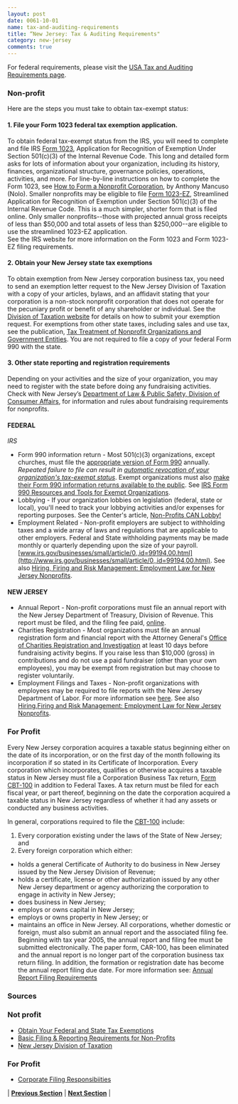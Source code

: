 ```yaml
---
layout: post
date: 0061-10-01
name: tax-and-auditing-requirements
title: “New Jersey: Tax & Auditing Requirements"
category: new-jersey
comments: true
---
```


For federal requirements, please visit the [USA Tax and Auditing Requirements page](https://neo-project.github.io/global-blockchain-compliance-hub//united-states-of-america/USA-tax-and-auditing-requirements.html). 

### Non-profit
Here are the steps you must take to obtain tax-exempt status:
#### 1. File your Form 1023 federal tax exemption application.
To obtain federal tax-exempt status from the IRS, you will need to complete and file IRS  [Form 1023](http://www.irs.gov/uac/Form-1023,-Application-for-Recognition-of-Exemption-Under-Section-501(c)(3)-of-the-Internal-Revenue-Code),  Application for Recognition of Exemption  Under Section 501(c)(3) of the Internal Revenue Code. This long and detailed form asks for lots of information about your organization, including its history, finances, organizational structure, governance policies, operations, activities, and more. For line-by-line instructions on how to complete the Form 1023, see  [How to Form a Nonprofit Corporation](http://www.nolo.com/products/how-to-form-a-nonprofit-corporation-NNP.html), by Anthony Mancuso (Nolo).
Smaller nonprofits may be eligible to file  [Form 1023-EZ](http://www.irs.gov/uac/About-Form-1023EZ),  Streamlined Application for Recognition of Exemption under Section 501(c)(3) of the Internal Revenue Code.  This is a much simpler, shorter form that is filed online. Only smaller nonprofits--those with projected  annual gross receipts of less than $50,000 and  total assets of less than $250,000--are eligible to use the streamlined 1023-EZ application.  
See the IRS website for more information on the Form 1023 and Form 1023-EZ filing requirements.
#### 2. Obtain your New Jersey state tax exemptions
To obtain exemption from New Jersey corporation business tax, you need to send an exemption letter request to the New Jersey Division of Taxation with a copy of your articles, bylaws, and an affidavit stating that your corporation is a non-stock nonprofit corporation that does not operate for the pecuniary profit or benefit of any shareholder or individual. See the [Division of Taxation website](http://www.state.nj.us/treasury/taxation/exemptcbt.shtml) for details on how to submit your exemption request. For exemptions from other state taxes, including sales and use tax, see the publication, [Tax Treatment of Nonprofit Organizations and Government Entities](http://www.state.nj.us/treasury/taxation/pdf/pubs/misc3.pdf).  You are not required to file a copy of your federal Form 990 with the state.
#### 3. Other state reporting and registration requirements
Depending on your activities and the size of your organization, you may need to register with the state before doing any fundraising activities. Check with  New Jersey’s [Department of Law & Public Safety, Division of Consumer Affairs](http://www.njconsumeraffairs.gov/ocp/charities.htm), for information and rules about fundraising requirements for nonprofits.  
#### FEDERAL
_IRS_
- Form 990 information return - Most 501(c)(3) organizations, except churches, must file the [appropriate version of Form 990](https://www.irs.gov/Charities-&-Non-Profits/Annual-Reporting-and-Filing) annually.  _Repeated failure to file can result in [automatic revocation of your organization's tax-exempt status](http://www.njnonprofits.org/CheckIRSRevocation.html)_. Exempt organizations must also [make their Form 990 information returns available to the public](http://www.njnonprofits.org/irs_disclosure_regs.html).  See [IRS Form 990 Resources and Tools for Exempt Organizations](https://www.irs.gov/charities-non-profits/form-990-resources-and-tools).  
- Lobbying - If your organization lobbies on legislation (federal, state or local), you'll need to track your lobbying activities and/or expenses for reporting purposes. See the Center's article, [Non-Profits CAN Lobby!](http://njnonprofits.org/NPsCanLobby.html)
- Employment Related - Non-profit employers are subject to withholding taxes and a wide array of laws and regulations that are applicable to other employers. Federal and State withholding payments may be made monthly or quarterly depending upon the size of your payroll. [www.irs.gov/businesses/small/article/0,,id=99194,00.html](http://www.irs.gov/businesses/small/article/0,,id=99194,00.html). See also [Hiring, Firing and Risk Management: Employment Law for New Jersey Nonprofits](http://www.njnonprofits.org/HiringFiringDesc.html).

#### NEW JERSEY
- Annual Report - Non-profit corporations must file an annual report with the New Jersey Department of Treasury, Division of Revenue.  This report must be filed, and the filing fee paid, [online](www.state.nj.us/treasury/revenue). 
- Charities Registration - Most organizations must file an annual registration form and financial report with the Attorney General's [Office of Charities Registration and Investigation](www.njconsumeraffairs.gov/charities) at least 10 days before fundraising activity begins. If you raise less than $10,000 (gross) in contributions and do not use a paid fundraiser (other than your own employees), you may be exempt from registration but may choose to register voluntarily.
- Employment Filings and Taxes - Non-profit organizations with employees may be required to file reports with the New Jersey Department of Labor.  For more information see [here](http://lwd.state.nj.us/labor/ea/ea_index.html). See also [Hiring,Firing and Risk Management: Employment Law for New Jersey Nonprofits](http://www.njnonprofits.org/HiringFiringDesc.html).

### For Profit
Every New Jersey corporation acquires a taxable status beginning either on the date of its incorporation, or on the first day of the month following its incorporation if so stated in its Certificate of Incorporation. Every corporation which incorporates, qualifies or otherwise acquires a taxable status in New Jersey must file a Corporation Business Tax return, [Form CBT-100](https://www.state.nj.us/treasury/taxation/prntcbt.shtml) in addition to Federal Taxes. A tax return must be filed for each fiscal year, or part thereof, beginning on the date the corporation acquired a taxable status in New Jersey regardless of whether it had any assets or conducted any business activities.

In general, corporations required to file the [CBT-100](https://www.state.nj.us/treasury/taxation/prntcbt.shtml) include:
1. Every corporation existing under the laws of the State of New Jersey; and
2. Every foreign corporation which either:
- holds a general Certificate of Authority to do business in New Jersey issued by the New Jersey Division of Revenue;
- holds a certificate, license or other authorization issued by any other New Jersey department or agency authorizing the corporation to engage in activity in New Jersey;
- does business in New Jersey;
- employs or owns capital in New Jersey;
- employs or owns property in New Jersey; or
- maintains an office in New Jersey.
All corporations, whether domestic or foreign, must also submit an annual report and the associated filing fee. Beginning with tax year 2005, the annual report and filing fee must be submitted electronically. The paper form, CAR-100, has been eliminated and the annual report is no longer part of the corporation business tax return filing. In addition, the formation or registration date has become the annual report filing due date. For more information see: [Annual Report Filing Requirements](https://www.state.nj.us/treasury/revenue/dcr/programs/ann_rpt.shtml)

### Sources
### Not profit
- [Obtain Your Federal and State Tax Exemptions](https://www.nolo.com/legal-encyclopedia/forming-nonprofit-corporation-new-jersey-36077.html)
- [Basic Filing & Reporting Requirements for Non-Profits](http://www.njnonprofits.org/FilingReporting.html)
- [New Jersey Division of Taxation](https://www.state.nj.us/treasury/taxation/exemptintro.shtml)

### For Profit
- [Corporate Filing Responsibiities](https://www.state.nj.us/treasury/taxation/ot3.shtml)


| **[Previous Section]( https://neo-project.github.io/global-blockchain-compliance-hub//new-jersey/new-jersey-team-member-nationality-requirements.html)** | **[Next Section]( https://neo-project.github.io/global-blockchain-compliance-hub//new-jersey/new-jersey-governing-by-law.html)** |
